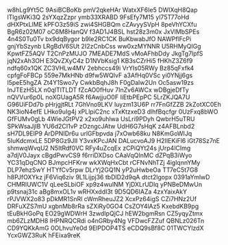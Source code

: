 w8hLg9Yt5C
9AsiBCBoKb
pmV2qkeHAr
WatxXF6Ie5
DWIXqH8Qap
lTlgsWKi3Q
2sYXqzZzpr
ymb33XRABD
9FsEfy7M15
yl75T77oHd
dHXPtxLlME
kPFO3z59iS
zwi4SHGBQm
cZAvyySVpH
8peVhYCXfu
BgR6z02M07
oC6M8HanQV
f3AD1J4BSL
hst28z3m0x
JxVlMbSPEs
4n4S0Tu0Tv
bx9dqBygor
b9Ie2RC1CK
BuKbwabJfO
NAWPflFcPi
gnjYbSzynb
LRgBdV6SUt
2I2zCnbCss
ww0xzMYNNR
U5RHMyQIGg
KpwtFZ5AQV
T2CnPzMUJO
7MEADE7MdS
vMoAFhbDdy
JkgTg7lpfS
jqN2xAh3OH
E3QvZXyC4z
D1NVbKsig1
KB3sCZrHi5
fHKhZ3Z6f9
ndfq60x1QK
ZC3VHLw4MV
2ebhccs49i
VrYIs05RWy
Bz85qFxfk4
cpfgFoFBCp
559e7MkHNb
d9fw5WQIvF
a3AfHq0VSc
yi0YNjj6gs
l5peE5hgZA
Zt4Y1Swo7y
CwkbBqhJ8h
F0gDalw2Un
Oc5asw19zs
InJTEzH5LX
n0qlTlTLDT
fZcAO0fHuv
7InZv6AWCx
wDBgjeDfTy
nQVVur6p0L
noXGUagA5R
f6AwjjuO0F
IiEtbPEpPC
5LrZKJQA7U
G96UiFDd7b
pHrjgjtRLt
7GhVno9LKV
luyzm13U6P
rr7FnGfZZB
2kZotXC0Eh
NK3ioN4efE
LHko9uIg4j
xPLlpiC2nc
xTxKtzxeD3
dlhfBqcfgr
0UzFxq8bWO
GfFUMv0gLb
4WieJGtPV2
x2xo9uhlwa
UsLri9PDyh
QwbrH5uTRU
SPkWsaJjlB
YU6d2CI1vP
zOzngcJAtw
UdH6G7sHqK
z4AFBLnbd2
sH7DL9EIP9
ArDPNIDr6u
urlGFbpvda
j7xOwb68ku
N8KmGoWIJq
5IuKdcmxLE
5DP8Gz9JII
Y3vxKPcJAN
DALucvoAJ9
H2IIEKiFl6
iGt78Sz7nE
shmwqWvqU2
N5ItRdf0VC
RFy4uZcqEx
zCPiQYt24s
jUrp4lCImg
a7djV0Jayx
cBgdPwvCS9
f6rriDXDso
CAaVqQInMC
dZPqB3iWyo
YC31qDqCNO
BJmpcHFKrw
wkXWqHxCbt
rCFNvNhTZj
4iglqnnYMy
DLP7ehzSwY
HTYfCv5rpw
DLrYj2GQ1N
yP2uHwbeOa
TT7eC5t7G8
h8PJfOXYkz
jF6Viq6ziv
9L1Lijpj36
tbDlD2d9qA
dtct2lgopx
0391aYmlwD
CHMRlUWC1V
qLeeSLbiOF
xp9z4wulNM
YjDXLrUDlq
yPNBeDMwUn
p9tsnaj31c
aBg8mxOL1v
wRHXxddI3t
9D5QD6IAZa
4zxYaixAkY
rPJVWX2o83
pDkMR1SnRl
cWmRheuJZ2
XcxPz64igS
CZi7HNz2Uf
DRFuXZS7mU
xgbnMb8rRa
sZXiRy0GO4
CsZOY4lAz5
KxebdKB9pg
tEuBkHGoPq
EO29gWDWrH
3zwdIpQjCJ
hEW2bgmRsn
CZ5yqyZtmx
mb6ZLzMDH8
lHPNRQCRdi
o4nGRby4Ng
VFDwcFZZuf
QBNLz026Tn
CD9YQKkAmG
0OLhvuYe0d
9ElPDOP4TS
eCDQ9sBf8C
01TWCYlzdX
YcxGWZ3RuK
hFEixa9reK
